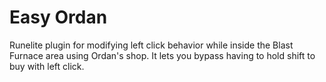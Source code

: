 # Easy Ordan
Runelite plugin for modifying left click behavior while inside the Blast Furnace area using Ordan's shop. It lets you bypass having to hold shift to buy with left click. 
